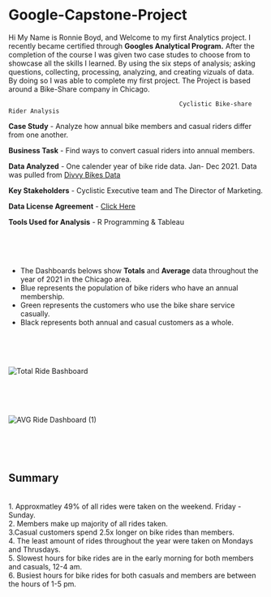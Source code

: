 # Google-Capstone-Project

Hi My Name is Ronnie Boyd, and Welcome to my first Analytics project. I recently became certified through **Googles Analytical Program.** After the completion of the course I was given two case studes to choose from to showcase all the skills I learned. By using the six steps of analysis; asking questions, collecting, processing, analyzing, and creating vizuals of data. By doing so I was able to complete my first project.  The Project is based around a Bike-Share company in Chicago.

                                                   Cyclistic Bike-share Rider Analysis
                                                            
                                                            
**Case Study** - Analyze how annual bike members and casual riders differ from one another.

**Business Task** - Find ways to convert casual riders into annual members.

**Data Analyzed** - One calender year of bike ride data. Jan- Dec 2021. Data was pulled from [Divvy Bikes Data](https://divvy-tripdata.s3.amazonaws.com/index.html )

**Key Stakeholders** - Cyclistic Executive team and The Director of Marketing.

**Data License Agreement** - [ Click Here](https://ride.divvybikes.com/data-license-agreement)

**Tools Used for Analysis** - R Programming & Tableau

<br>
<br>
<br>







- The Dashboards belows show **Totals** and **Average** data throughout the year of 2021 in the Chicago area. 
- Blue represents the population of bike riders who have an annual membership.
- Green represents the customers who use the bike share service casually.
- Black represents both annual and casual customers as a whole.






<br>
<br>
<br>



![Total Ride Bashboard](https://user-images.githubusercontent.com/105947393/202314174-0f456177-00c0-4ffd-8c4d-3f91cb69fa20.png)

<br>
<br>
<br>



![AVG Ride Dashboard (1)](https://user-images.githubusercontent.com/105947393/202314204-01d7af72-f18a-463b-9902-4ab4e6fb706b.png)

<br>
<br>
<br>

## Summary
<br>
1. Approxmatley 49% of all rides were taken on the weekend. Friday - Sunday.
<br>
2. Members make up majority of all rides taken.
<br>
3.Casual customers spend 2.5x longer on bike rides than members.
<br>
4. The least amount of rides throughout the year were taken on Mondays and Thrusdays.
<br>
5. Slowest hours for bike rides are in the early morning for both members and casuals, 12-4 am.
<br>
6. Busiest hours for bike rides for both casuals and members are between the hours of 1-5 pm.


